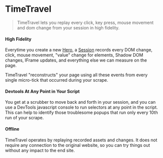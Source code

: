 # TimeTravel

> TimeTravel lets you replay every click, key press, mouse movement and dom change from your session in high fidelity.

#### High Fidelity

Everytime you create a new [Hero](/docs/hero/basic-interfaces/hero), a [Session](/docs/hero/advanced/session) records every DOM change, click, mouse movement, "value" change for elements, Shadow DOM changes, IFrame updates, and everything else we can measure on the page. 

TimeTravel "reconstructs" your page using all these events from every single micro-tick that occurred during your scrape.

#### Devtools At Any Point in Your Script

You get at a scrubber to move back and forth in your session, and you can use a DevTools javascript console to run selectors at any point in the script. This can help to identify those troublesome popups that run only every 10th run of your scrape.

#### Offline

TimeTravel operates by replaying recorded assets and changes. It does not require any connection to the original website, so you can try things out without any impact to the end site.
